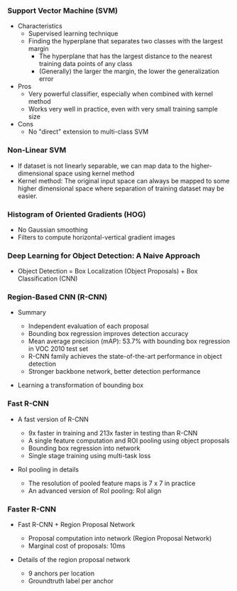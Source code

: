 ### Support Vector Machine (SVM)

* Characteristics
  * Supervised learning technique
  * Finding the hyperplane that separates two classes with the largest margin
    * The hyperplane that has the largest distance to the nearest training data points of any class
    * (Generally) the larger the margin, the lower the generalization error
* Pros
  * Very powerful classifier, especially when combined with kernel method
  * Works very well in practice, even with very small training sample size
* Cons
  * No "direct" extension to multi-class SVM

### Non-Linear SVM

* If dataset is not linearly separable, we can map data to the higher-dimensional space using kernel method
* Kernel method: The original input space can always be mapped to some higher dimensional space where separation of training dataset may be easier.

### Histogram of Oriented Gradients (HOG)

* No Gaussian smoothing
* Filters to compute horizontal-vertical gradient images

### Deep Learning for Object Detection: A Naive Approach

* Object Detection = Box Localization (Object Proposals) + Box Classification (CNN)

### Region-Based CNN (R-CNN)

* Summary
  * Independent evaluation of each proposal
  * Bounding box regression improves detection accuracy
  * Mean average precision (mAP): 53.7% with bounding box regression in VOC 2010 test set
  * R-CNN family achieves the state-of-the-art performance in object detection
  * Stronger backbone network, better detection performance

* Learning a transformation of bounding box

### Fast R-CNN

* A fast version of R-CNN
  * 9x faster in training and 213x faster in testing than R-CNN
  * A single feature computation and ROI pooling using object proposals
  * Bounding box regression into network
  * Single stage training using multi-task loss

* RoI pooling in details
  * The resolution of pooled feature maps is 7 x 7 in practice
  * An advanced version of RoI pooling: RoI align
  
### Faster R-CNN

* Fast R-CNN + Region Proposal Network
  * Proposal computation into network (Region Proposal Network)
  * Marginal cost of proposals: 10ms

* Details of the region proposal network
  * 9 anchors per location
  * Groundtruth label per anchor
